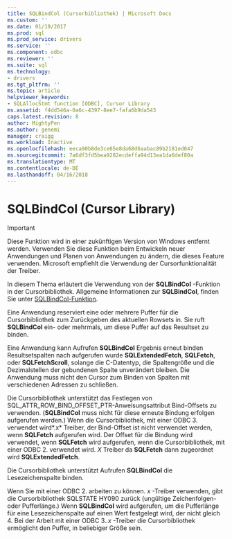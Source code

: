 ```yaml
---
title: SQLBindCol (Cursorbibliothek) | Microsoft Docs
ms.custom: ''
ms.date: 01/19/2017
ms.prod: sql
ms.prod_service: drivers
ms.service: ''
ms.component: odbc
ms.reviewer: ''
ms.suite: sql
ms.technology:
- drivers
ms.tgt_pltfrm: ''
ms.topic: article
helpviewer_keywords:
- SQLAllocStmt function [ODBC], Cursor Library
ms.assetid: f4dd546a-0a6c-4397-8ee7-fafa6b9da543
caps.latest.revision: 8
author: MightyPen
ms.author: genemi
manager: craigg
ms.workload: Inactive
ms.openlocfilehash: eeca90b8de3ce65e8da68d6aabac89b2181ed047
ms.sourcegitcommit: 7a6df3fd5bea9282ecdeffa94d13ea1da6def80a
ms.translationtype: MT
ms.contentlocale: de-DE
ms.lasthandoff: 04/16/2018
---
```

# <a name="sqlbindcol-cursor-library"></a>SQLBindCol (Cursor Library)
> [!IMPORTANT]  
>  Diese Funktion wird in einer zukünftigen Version von Windows entfernt werden. Verwenden Sie diese Funktion beim Entwickeln neuer Anwendungen und Planen von Anwendungen zu ändern, die dieses Feature verwenden. Microsoft empfiehlt die Verwendung der Cursorfunktionalität der Treiber.  
  
 In diesem Thema erläutert die Verwendung von der **SQLBindCol** -Funktion in der Cursorbibliothek. Allgemeine Informationen zur **SQLBindCol**, finden Sie unter [SQLBindCol-Funktion](../../../odbc/reference/syntax/sqlbindcol-function.md).  
  
 Eine Anwendung reserviert eine oder mehrere Puffer für die Cursorbibliothek zum Zurückgeben des aktuellen Rowsets in. Sie ruft **SQLBindCol** ein- oder mehrmals, um diese Puffer auf das Resultset zu binden.  
  
 Eine Anwendung kann Aufrufen **SQLBindCol** Ergebnis erneut binden Resultsetspalten nach aufgerufen wurde **SQLExtendedFetch**, **SQLFetch**, oder **SQLFetchScroll**, solange die C-Datentyp, die Spaltengröße und die Dezimalstellen der gebundenen Spalte unverändert bleiben. Die Anwendung muss nicht den Cursor zum Binden von Spalten mit verschiedenen Adressen zu schließen.  
  
 Die Cursorbibliothek unterstützt das Festlegen von SQL_ATTR_ROW_BIND_OFFSET_PTR-Anweisungsattribut Bind-Offsets zu verwenden. (**SQLBindCol** muss nicht für diese erneute Bindung erfolgen aufgerufen werden.) Wenn die Cursorbibliothek, mit einer ODBC 3. verwendet wird*.x* Treiber, der Bind-Offset ist nicht verwendet werden, wenn **SQLFetch** aufgerufen wird. Der Offset für die Bindung wird verwendet, wenn **SQLFetch** wird aufgerufen, wenn die Cursorbibliothek, mit einer ODBC 2. verwendet wird. *X* Treiber da **SQLFetch** dann zugeordnet wird **SQLExtendedFetch**.  
  
 Die Cursorbibliothek unterstützt Aufrufen **SQLBindCol** die Lesezeichenspalte binden.  
  
 Wenn Sie mit einer ODBC 2. arbeiten zu können. *x* -Treiber verwenden, gibt die Cursorbibliothek SQLSTATE HY090 zurück (ungültige Zeichenfolgen- oder Pufferlänge.) Wenn **SQLBindCol** wird aufgerufen, um die Pufferlänge für eine Lesezeichenspalte auf einen Wert festgelegt wird, der nicht gleich 4. Bei der Arbeit mit einer ODBC 3.*.x* -Treiber die Cursorbibliothek ermöglicht den Puffer, in beliebiger Größe sein.
